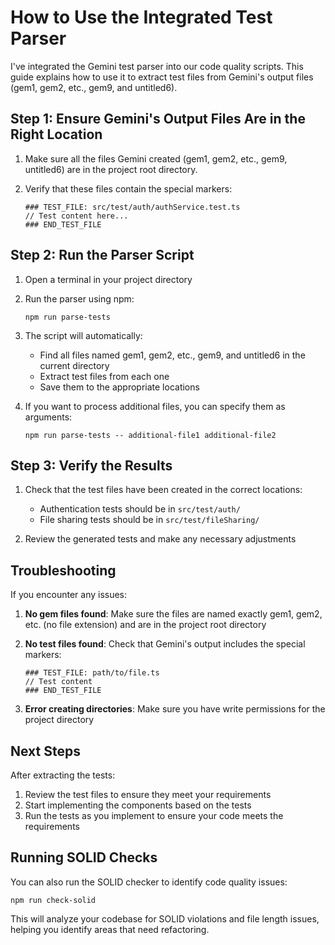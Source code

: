 # How to Use the Integrated Test Parser

I've integrated the Gemini test parser into our code quality scripts. This guide explains how to use it to extract test files from Gemini's output files (gem1, gem2, etc., gem9, and untitled6).

## Step 1: Ensure Gemini's Output Files Are in the Right Location

1. Make sure all the files Gemini created (gem1, gem2, etc., gem9, untitled6) are in the project root directory.

2. Verify that these files contain the special markers:
   ```
   ### TEST_FILE: src/test/auth/authService.test.ts
   // Test content here...
   ### END_TEST_FILE
   ```

## Step 2: Run the Parser Script

1. Open a terminal in your project directory

2. Run the parser using npm:
   ```
   npm run parse-tests
   ```

3. The script will automatically:
   - Find all files named gem1, gem2, etc., gem9, and untitled6 in the current directory
   - Extract test files from each one
   - Save them to the appropriate locations

4. If you want to process additional files, you can specify them as arguments:
   ```
   npm run parse-tests -- additional-file1 additional-file2
   ```

## Step 3: Verify the Results

1. Check that the test files have been created in the correct locations:
   - Authentication tests should be in `src/test/auth/`
   - File sharing tests should be in `src/test/fileSharing/`

2. Review the generated tests and make any necessary adjustments

## Troubleshooting

If you encounter any issues:

1. **No gem files found**: Make sure the files are named exactly gem1, gem2, etc. (no file extension) and are in the project root directory

2. **No test files found**: Check that Gemini's output includes the special markers:
   ```
   ### TEST_FILE: path/to/file.ts
   // Test content
   ### END_TEST_FILE
   ```

3. **Error creating directories**: Make sure you have write permissions for the project directory

## Next Steps

After extracting the tests:

1. Review the test files to ensure they meet your requirements
2. Start implementing the components based on the tests
3. Run the tests as you implement to ensure your code meets the requirements

## Running SOLID Checks

You can also run the SOLID checker to identify code quality issues:

```
npm run check-solid
```

This will analyze your codebase for SOLID violations and file length issues, helping you identify areas that need refactoring.
